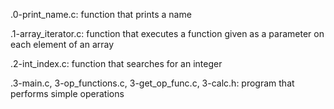 .0-print_name.c: function that prints a name

.1-array_iterator.c: function that executes a function given as a parameter on each element of an array

.2-int_index.c: function that searches for an integer

.3-main.c, 3-op_functions.c, 3-get_op_func.c, 3-calc.h: program that performs simple operations
